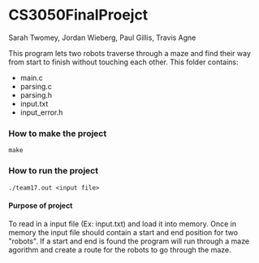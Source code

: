 # CS3050FinalProejct

Sarah Twomey, Jordan Wieberg, Paul Gillis, Travis Agne

This program lets two robots traverse through a maze and find their way from start to finish without touching each other. 
This folder contains: 
* main.c
* parsing.c
* parsing.h
* input.txt
* input_error.h

### How to make the project
```
make
```

### How to run the project
```
./team17.out <input file>
```

#### Purpose of project
To read in a input file (Ex: input.txt) and load it into memory. Once in memory the input file should contain a start and end position for two "robots". If a start and end is found the program will run through a maze agorithm and create a route for the robots to go through the maze.
